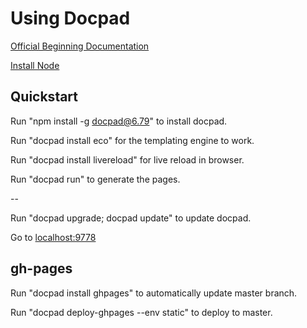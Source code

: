 # Using Docpad

[Official Beginning Documentation](http://docpad.org/docs/begin)

[Install Node](https://learn.bevry.me/node/install/)

## Quickstart

Run "npm install -g docpad@6.79" to install docpad.

Run "docpad install eco" for the templating engine to work.

Run "docpad install livereload" for live reload in browser.

Run "docpad run" to generate the pages.

--

Run "docpad upgrade; docpad update" to update docpad.

Go to [localhost:9778](http://localhost:9778)

## gh-pages

Run "docpad install ghpages" to automatically update master branch.

Run "docpad deploy-ghpages --env static" to deploy to master.